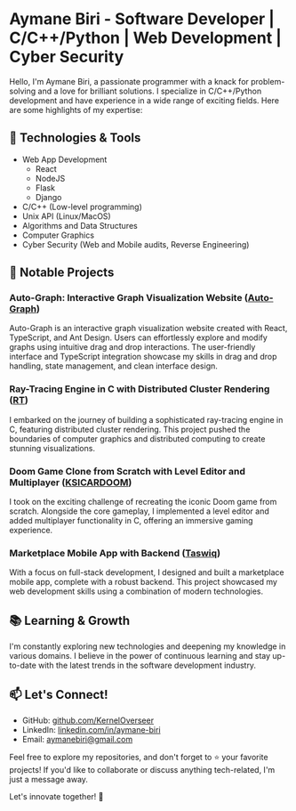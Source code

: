 # Aymane Biri - Software Developer | C/C++/Python | Web Development | Cyber Security

Hello, I'm Aymane Biri, a passionate programmer with a knack for problem-solving and a love for brilliant solutions. I specialize in C/C++/Python development and have experience in a wide range of exciting fields. Here are some highlights of my expertise:

## 🔧 Technologies & Tools
- Web App Development
  - React
  - NodeJS
  - Flask
  - Django
- C/C++ (Low-level programming)
- Unix API (Linux/MacOS)
- Algorithms and Data Structures
- Computer Graphics
- Cyber Security (Web and Mobile audits, Reverse Engineering)

## 💼 Notable Projects

### Auto-Graph: Interactive Graph Visualization Website ([Auto-Graph](https://kerneloverseer.github.io/auto-graph))
Auto-Graph is an interactive graph visualization website created with React, TypeScript, and Ant Design. Users can effortlessly explore and modify graphs using intuitive drag and drop interactions. The user-friendly interface and TypeScript integration showcase my skills in drag and drop handling, state management, and clean interface design.

### Ray-Tracing Engine in C with Distributed Cluster Rendering ([RT](https://github.com/KernelOverseer/RT))
I embarked on the journey of building a sophisticated ray-tracing engine in C, featuring distributed cluster rendering. This project pushed the boundaries of computer graphics and distributed computing to create stunning visualizations.

### Doom Game Clone from Scratch with Level Editor and Multiplayer ([KSICARDOOM](https://github.com/KernelOverseer/KSICARDOOM))
I took on the exciting challenge of recreating the iconic Doom game from scratch. Alongside the core gameplay, I implemented a level editor and added multiplayer functionality in C, offering an immersive gaming experience.

### Marketplace Mobile App with Backend ([Taswiq](https://play.google.com/store/apps/details?id=ma.ocp.taswiq&hl=en_US&gl=US))
With a focus on full-stack development, I designed and built a marketplace mobile app, complete with a robust backend. This project showcased my web development skills using a combination of modern technologies.

## 📚 Learning & Growth
I'm constantly exploring new technologies and deepening my knowledge in various domains. I believe in the power of continuous learning and stay up-to-date with the latest trends in the software development industry.

## 📫 Let's Connect!
- GitHub: [github.com/KernelOverseer](https://github.com/KernelOverseer)
- LinkedIn: [linkedin.com/in/aymane-biri](https://linkedin.com/in/aymane-biri/)
- Email: aymanebiri@gmail.com

Feel free to explore my repositories, and don't forget to ⭐️ your favorite projects! If you'd like to collaborate or discuss anything tech-related, I'm just a message away.

Let's innovate together! 🚀
